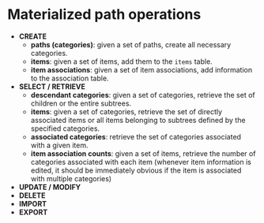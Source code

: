 # Materialized path operations

- **CREATE**
    - **paths (categories)**: given a set of paths, create all necessary categories.
    - **items**: given a set of items, add them to the `items` table.
    - **item associations**: given a set of item associations, add information to the association table.
- **SELECT / RETRIEVE**
    - **descendant categories**: given a set of categories, retrieve the set of children or the entire subtrees.
    - **items**: given a set of categories, retrieve the set of directly associated items or all items belonging to subtrees defined by the specified categories.
    - **associated categories**: retrieve the set of categories associated with a given item.
    - **item association counts**: given a set of items, retrieve the number of categories associated with each item (whenever item information is edited, it should be immediately obvious if the item is associated with multiple categories)
- **UPDATE / MODIFY**
- **DELETE**
- **IMPORT**
- **EXPORT**
